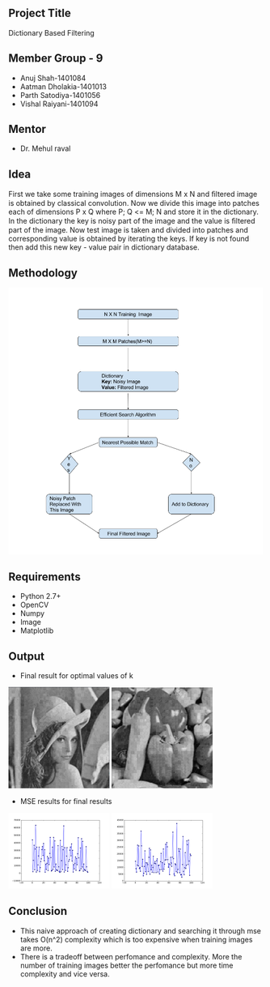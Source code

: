 ## Project Title
Dictionary Based Filtering

## Member Group - 9
- Anuj Shah-1401084
- Aatman Dholakia-1401013
- Parth Satodiya-1401056
- Vishal Raiyani-1401094

## Mentor
- Dr. Mehul raval 


## Idea

First we take some training images of dimensions M x N
and ﬁltered image is obtained by classical convolution. Now
we divide this image into patches each of dimensions P x
Q where P; Q <= M; N and store it in the dictionary. In the
dictionary the key is noisy part of the image and the value is
ﬁltered part of the image. Now test image is taken and divided
into patches and corresponding value is obtained by iterating
the keys. If key is not found then add this new key - value
pair in dictionary database.

## Methodology
<img src = "https://github.com/ParthBS/Dictionary_Based_Filtering/blob/master/DSP_Flowchart.png">
    
## Requirements
- Python 2.7+
- OpenCV
- Numpy
- Image
- Matplotlib

## Output

- Final result for optimal values of k
<break>

<img src="https://github.com/ParthBS/Dictionary_Based_Filtering/blob/master/Outputs/lenna_final_1500.png" width="200"/> <img src="https://github.com/ParthBS/Dictionary_Based_Filtering/blob/master/Outputs/veg_final_2000.png" width="200"/> 

- MSE results for final results
<break>

<img src="https://github.com/ParthBS/Dictionary_Based_Filtering/blob/master/Outputs/lenna_mse_1500.png" width="200"/> <img src="https://github.com/ParthBS/Dictionary_Based_Filtering/blob/master/Outputs/figure_1-1.png" width="200"/> 


## Conclusion
- This naive approach of creating dictionary and searching it through mse takes O(n^2) complexity which is too expensive when training images are more.
- There is a tradeoff between perfomance and complexity. More the number of training images better the perfomance but more time complexity and vice versa.

